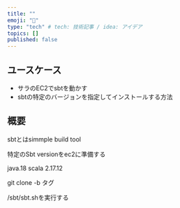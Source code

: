 ```yaml
---
title: ""
emoji: "📘"
type: "tech" # tech: 技術記事 / idea: アイデア
topics: []
published: false
---
```


## ユースケース
- サラのEC2でsbtを動かす
- sbtの特定のバージョンを指定してインストールする方法

## 概要
sbtとはsimmple build tool


特定のSbt versionをec2に準備する

java.18 
scala 2.17.12

git clone -b タグ

/sbt/sbt.shを実行する
